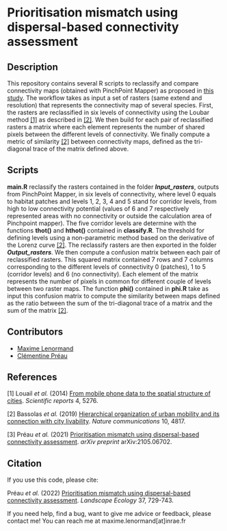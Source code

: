 Prioritisation mismatch using dispersal-based connectivity assessment
========================================================================

## Description

This repository contains several R scripts to reclassify and compare connectivity maps (obtained with PinchPoint Mapper) as proposed in [this study](https://www.maximelenormand.com/Publications#mismatchconnectivitypaper). The workflow takes as input a set of rasters (same extend and resolution) that represents the connectivity map of several species. First, the rasters are reclassified in six levels of connectivity using the Loubar method [[1]](https://www.nature.com/articles/srep05276) as described in [[2]](https://www.nature.com/articles/s41467-019-12809-y). We then build for each pair of reclassified rasters a matrix where each element represents the number of shared pixels between the different levels of connectivity. We finally compute a metric of similarity [[2]](https://www.nature.com/articles/s41467-019-12809-y) between connectivity maps, defined as the tri-diagonal trace of the matrix defined above.

## Scripts

**main.R** reclassify the rasters contained in the folder ***Input_rasters***, outputs from PinchPoint Mapper, in six levels of connectivity, where level 0 equals to habitat patches and levels 1, 2, 3, 4 and 5 stand for corridor levels, from high to low connectivity potential (values of 6 and 7 respectively represented areas with no connectivity or outside the calculation area of Pinchpoint mapper). The five corridor levels are determine with the functions **thot()** and **hthot()** contained in **classify.R**. The threshold for defining levels using a non-parametric method based on the derivative of the Lorenz curve [[2]](https://www.nature.com/articles/s41467-019-12809-y). The reclassify rasters are then exported in the folder ***Output_rasters***. We then compute a confusion matrix between each pair of reclassified rasters. This squared matrix contained 7 rows and 7 columns corresponding to the different levels of connectivity 0 (patches), 1 to 5 (corridor levels) and 6 (no connectivity). Each element of the matrix represents the number of pixels in common for different couple of levels between two raster maps. The function **phi()** contained in **phi.R** take as input this confusion matrix to compute the similarity between maps defined as the ratio between the sum of the tri-diagonal trace of a matrix and the sum of the matrix [[2]](https://www.nature.com/articles/s41467-019-12809-y).

## Contributors

- [Maxime Lenormand](https://www.maximelenormand.com/)
- [Clémentine Préau](https://scholar.google.fr/citations?user=Bp6ocmIAAAAJ&hl=fr)

## References

[1] Louail *et al.* (2014) [From mobile phone data to the spatial structure of cities](https://www.nature.com/articles/srep05276). *Scientific reports* 4, 5276.

[2] Bassolas *et al.* (2019) [Hierarchical organization of urban mobility and its connection with city livability](https://www.nature.com/articles/s41467-019-12809-y). *Nature communications* 10, 4817.

[3] Préau *et al.* (2021) [Prioritisation mismatch using dispersal-based connectivity assessment](https://arxiv.org/abs/2105.06702). *arXiv preprint* arXiv:2105.06702.  

## Citation

If you use this code, please cite:

Préau *et al.* (2022) [Prioritisation mismatch using dispersal-based connectivity assessment](https://link.springer.com/article/10.1007/s10980-021-01371-y). *Landscape Ecology* 37, 729-743.  

If you need help, find a bug, want to give me advice or feedback, please contact me!
You can reach me at maxime.lenormand[at]inrae.fr
